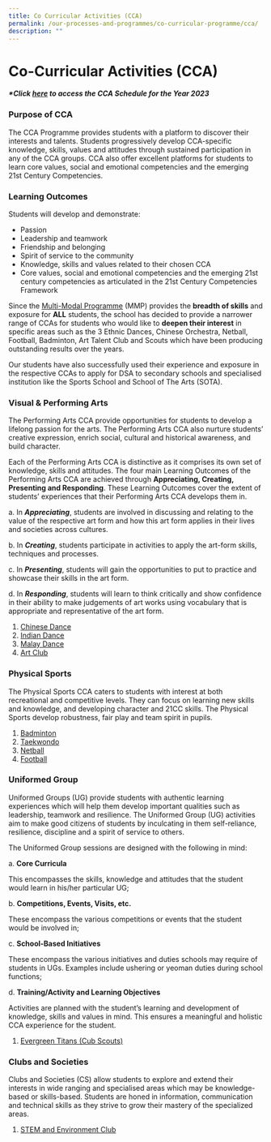 ```yaml
---
title: Co Curricular Activities (CCA)
permalink: /our-processes-and-programmes/co-curricular-programme/cca/
description: ""
---
```

# **Co-Curricular Activities (CCA)**

  

**_\*Click [here](https://docs.google.com/document/d/19yQQeYbcNUBPsW_j2nrgEeGdv8sUMdf_e79um_QsFDM/edit) to access the CCA Schedule for the Year 2023_**


### Purpose of CCA

The CCA Programme provides students with a platform to discover their interests and talents. Students progressively develop CCA-specific knowledge, skills, values and attitudes through sustained participation in any of the CCA groups. CCA also offer excellent platforms for students to learn core values, social and emotional competencies and the emerging 21st Century Competencies.

### Learning Outcomes

Students will develop and demonstrate:

* Passion
* Leadership and teamwork
* Friendship and belonging
* Spirit of service to the community
* Knowledge, skills and values related to their chosen CCA
* Core values, social and emotional competencies and the emerging 21st century competencies as articulated in the 21st Century Competencies Framework

Since the [Multi-Modal Programme](/our-processes-and-programmes/co-curricular-programme/mmp) (MMP) provides the **breadth of skills** and exposure for **ALL** students, the school has decided to provide a narrower range of CCAs for students who would like to **deepen their interest** in specific areas such as the 3 Ethnic Dances, Chinese Orchestra, Netball, Football, Badminton, Art Talent Club and Scouts which have been producing outstanding results over the years.

Our students have also successfully used their experience and exposure in the respective CCAs to apply for DSA to secondary schools and specialised institution like the Sports School and School of The Arts (SOTA).

### **Visual & Performing Arts**

The Performing Arts CCA provide opportunities for students to develop a lifelong passion for the arts. The Performing Arts CCA also nurture students’ creative expression, enrich social, cultural and historical awareness, and build character.

Each of the Performing Arts CCA is distinctive as it comprises its own set of knowledge, skills and attitudes. The four main Learning Outcomes of the Performing Arts CCA are achieved through **Appreciating, Creating, Presenting and Responding**. These Learning Outcomes cover the extent of students’ experiences that their Performing Arts CCA develops them in.

a. In **_Appreciating_**, students are involved in discussing and relating to the value of the respective art form and how this art form applies in their lives and societies across cultures.

b. In **_Creating_**, students participate in activities to apply the art-form skills, techniques and processes.

c. In **_Presenting_**, students will gain the opportunities to put to practice and showcase their skills in the art form.

d. In **_Responding_**, students will learn to think critically and show confidence in their ability to make judgements of art works using vocabulary that is appropriate and representative of the art form.

1. [Chinese Dance](https://staging.d203o7eew4if9d.amplifyapp.com/our-processes-and-programmes/co-curricular-programme/cca/aesthetics/chinese-dance)
2. [Indian Dance](https://staging.d203o7eew4if9d.amplifyapp.com/our-processes-and-programmes/co-curricular-programme/cca/aesthetics/indian-dance)
3. [Malay Dance](https://staging.d203o7eew4if9d.amplifyapp.com/our-processes-and-programmes/co-curricular-programme/cca/aesthetics/malay-dance)
4. [Art Club](https://staging.d203o7eew4if9d.amplifyapp.com/our-processes-and-programmes/co-curricular-programme/cca/aesthetics/art-club)

### **Physical Sports**

The Physical Sports CCA caters to students with interest at both recreational and competitive levels. They can focus on learning new skills and knowledge, and developing character and 21CC skills. The Physical Sports develop robustness, fair play and team spirit in pupils.

1. [Badminton](https://staging.d203o7eew4if9d.amplifyapp.com/our-processes-and-programmes/co-curricular-programme/cca/sports-n-games/badminton)
2. [Taekwondo](https://staging.d203o7eew4if9d.amplifyapp.com/our-processes-and-programmes/co-curricular-programme/cca/sports-n-games/taekwondo)
3. [Netball](https://staging.d203o7eew4if9d.amplifyapp.com/our-processes-and-programmes/co-curricular-programme/cca/sports-n-games/netball)
4. [Football](https://staging.d203o7eew4if9d.amplifyapp.com/our-processes-and-programmes/co-curricular-programme/cca/sports-n-games/football)


### **Uniformed Group**  

Uniformed Groups (UG) provide students with authentic learning experiences which will help them develop important qualities such as leadership, teamwork and resilience. The Uniformed Group (UG) activities aim to make good citizens of students by inculcating in them self-reliance, resilience, discipline and a spirit of service to others.

The Uniformed Group sessions are designed with the following in mind:

a. **Core Curricula**

This encompasses the skills, knowledge and attitudes that the student would learn in his/her particular UG;

b. **Competitions, Events, Visits, etc.**

These encompass the various competitions or events that the student would be involved in;

c. **School-Based Initiatives**

These encompass the various initiatives and duties schools may require of students in UGs. Examples include ushering or yeoman duties during school functions;

d. **Training/Activity and Learning Objectives**

Activities are planned with the student’s learning and development of knowledge, skills and values in mind. This ensures a meaningful and holistic CCA experience for the student.

1. [Evergreen Titans (Cub Scouts)](https://staging.d203o7eew4if9d.amplifyapp.com/our-processes-and-programmes/co-curricular-programme/cca/uniform-groups/evergreen-titans-cub-scouts)


### **Clubs and Societies**

Clubs and Societies (CS) allow students to explore and extend their interests in wide ranging and specialised areas which may be knowledge-based or skills-based. Students are honed in information, communication and technical skills as they strive to grow their mastery of the specialized areas.

1. [STEM and Environment Club](https://staging.d203o7eew4if9d.amplifyapp.com/co-curricular-programme/clubs-and-societies/)
